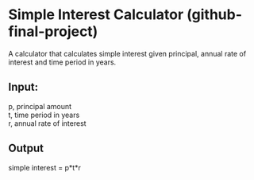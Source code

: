 # Simple Interest Calculator (github-final-project)

A calculator that calculates simple interest given principal, annual rate of interest and time period in years.

## Input:
   p, principal amount\
   t, time period in years\
   r, annual rate of interest
## Output
   simple interest = p\*t\*r
